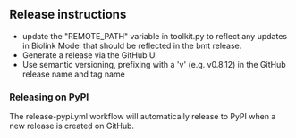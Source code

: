 ## Release instructions

- update the "REMOTE_PATH" variable in toolkit.py to reflect any updates in Biolink Model that 
should be reflected in the bmt release.
- Generate a release via the GitHub UI
- Use semantic versioning, prefixing with a 'v' (e.g. v0.8.12) in the GitHub release 
name and tag name

### Releasing on PyPI

The release-pypi.yml workflow will automatically release to PyPI when a new release is created on
GitHub. 


